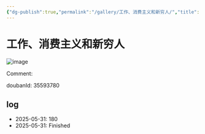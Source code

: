 ```yaml
---
{"dg-publish":true,"permalink":"/gallery/工作、消费主义和新穷人/","title":"工作、消费主义和新穷人","created":"2025-06-02T12:37:17.181+08:00"}
---
```



# 工作、消费主义和新穷人

![image](https://hiraeth-picbed.oss-cn-beijing.aliyuncs.com/20250531154544.webp)

Comment: 



doubanId: 35593780

## log

- 2025-05-31: 180
- 2025-05-31: Finished
